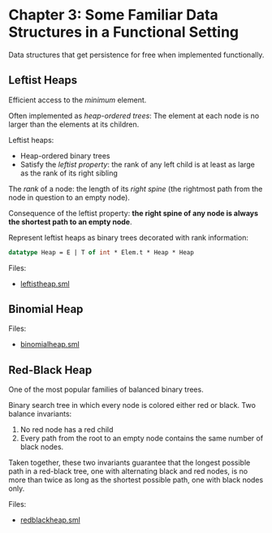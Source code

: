 # Chapter 3: Some Familiar Data Structures in a Functional Setting

Data structures that get persistence for free when implemented 
functionally.

## Leftist Heaps

Efficient access to the _minimum_ element.

Often implemented as _heap-ordered trees_:
The element at each node is no larger than
the elements at its children.

Leftist heaps:
- Heap-ordered binary trees
- Satisfy the _leftist property_: the rank of any left child is at least as
large as the rank of its right sibling

The _rank_ of a node: the length of its _right spine_
(the rightmost path from the node in question to an empty node).

Consequence of the leftist property: **the right spine of any node is always 
the shortest path to an empty node**.

Represent leftist heaps as binary trees decorated with rank information:

```sml
datatype Heap = E | T of int * Elem.t * Heap * Heap
```

Files:

- [leftistheap.sml](heap.sml)

## Binomial Heap

Files:

- [binomialheap.sml](binomialheap.sml)

## Red-Black Heap

One of the most popular families of balanced binary trees.

Binary search tree in which every node is colored either red or black. Two
balance invariants:

1. No red node has a red child
2. Every path from the root to an empty node contains the same number of
black nodes.

Taken together, these two invariants guarantee that the longest possible path
in a red-black tree, one with alternating black and red nodes, is no more
than twice as long as the shortest possible path, one with black nodes only.

Files:

- [redblackheap.sml](redblackheap.sml)
